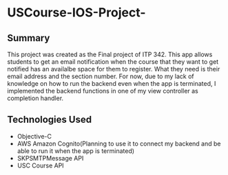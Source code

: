 # USCourse-IOS-Project-

## Summary
This project was created as the Final project of ITP 342. This app allows students to get an email notification when the course that they want to get notified has an availalbe space for them to register. What they need is their email address and the section number. For now, due to my lack of knowledge on how to run the backend even when the app is terminated, I implemented the backend functions in one of my view controller as completion handler.

## Technologies Used
* Objective-C
* AWS Amazon Cognito(Planning to use it to connect my backend and be able to run it when the app is terminated)
* SKPSMTPMessage API
* USC Course API
